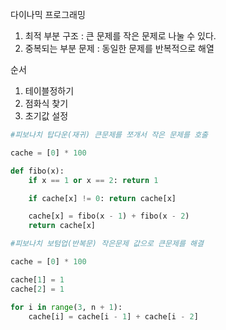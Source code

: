 다이나믹 프로그래밍 
1. 최적 부분 구조 : 큰 문제를 작은 문제로 나눌 수 있다.
2. 중복되는 부분 문제 : 동일한 문제를 반복적으로 해열

순서
1. 테이블정하기
2. 점화식 찾기
3. 초기값 설정
```py
#피보나치 탑다운(재귀) 큰문제를 쪼개서 작은 문제를 호출

cache = [0] * 100

def fibo(x):
    if x == 1 or x == 2: return 1

    if cache[x] != 0: return cache[x]

    cache[x] = fibo(x - 1) + fibo(x - 2)
    return cache[x]

#피보나치 보텀업(반복문) 작은문제 값으로 큰문제를 해결

cache = [0] * 100

cache[1] = 1
cache[2] = 1

for i in range(3, n + 1):
    cache[i] = cache[i - 1] + cache[i - 2]
```
